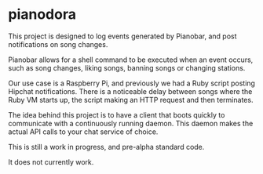 pianodora
=========

This project is designed to log events generated by Pianobar, and post notifications on song changes.

Pianobar allows for a shell command to be executed when an event occurs, such as song changes, liking songs, banning songs or changing stations.

Our use case is a Raspberry Pi, and previously we had a Ruby script posting Hipchat notifications. There is a noticeable delay between songs where the Ruby VM starts up, the script making an HTTP request and then terminates.

The idea behind this project is to have a client that boots quickly to communicate with a continuously running daemon. This daemon makes the actual API calls to your chat service of choice.

This is still a work in progress, and pre-alpha standard code.

It does not currently work.
